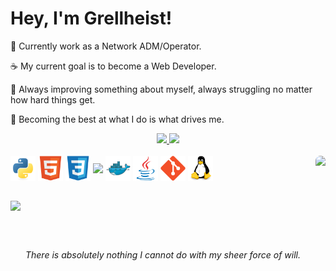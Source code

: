 # Hey, I'm Grellheist!

🐧 Currently work as a Network ADM/Operator.

☕ My current goal is to become a Web Developer.

💪 Always improving something about myself, always struggling no matter how hard things get.

🗿 Becoming the best at what I do is what drives me.


<div align="center">
  <a href="https://github.com/Grellheist">
  <img height="180em" src="https://github-readme-stats.vercel.app/api?username=grellheist&theme=tokyonight&show_icons=true&count_private=true" />
  <img height="150em" src="https://github-readme-stats.vercel.app/api/top-langs/?username=grellheist&layout=compact&hide=lua,shell&theme=tokyonight" />
</div>
<div style="display: inline_block"><br>
  <a href="https://github.com/Grellheist"><img align="right" height="165" style="border-radius:50px;" src="https://streak-stats.demolab.com?user=grellheist&theme=tokyonight&hide_border=true)](https://git.io/streak-stats)" /></a>
  <img align="center" "height="30" width="40" src="https://raw.githubusercontent.com/devicons/devicon/master/icons/python/python-original.svg"/>
  <img align="center" "height="30" width="40" src="https://raw.githubusercontent.com/devicons/devicon/master/icons/html5/html5-original.svg"/>
  <img align="center" "height="30" width="40" src="https://raw.githubusercontent.com/devicons/devicon/master/icons/css3/css3-original.svg"/>
  <img align="center" "height="25" width="30" src="https://upload.wikimedia.org/wikipedia/commons/3/3a/Neovim-mark.svg"/>
  <img align="center" "height="30" width="40" src="https://raw.githubusercontent.com/devicons/devicon/master/icons/docker/docker-original.svg"/>
  <img align="center" "height="30" width="40" src="https://raw.githubusercontent.com/devicons/devicon/master/icons/java/java-original.svg"/>
  <img align="center" "height="30" width="40" src="https://raw.githubusercontent.com/devicons/devicon/master/icons/git/git-original.svg"/>
  <img align="center" "height="30" width="40" src="https://raw.githubusercontent.com/devicons/devicon/master/icons/linux/linux-original.svg"/>
  
  ##
  
  <img align="center" src="https://www.codewars.com/users/Grellheist/badges/large"><br><br>

<div>
  <br>
  <p align="center"><i>There is absolutely nothing I cannot do with my sheer force of will.</i></p>
</div>
